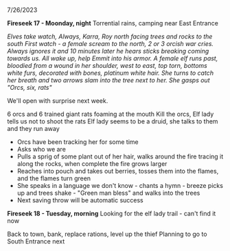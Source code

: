 7/26/2023

**Fireseek 17 - Moonday, night**
Torrential rains, camping near East Entrance

*Elves take watch, Always, Karra, Roy
north facing trees and rocks to the south
First watch - a female scream to the north, 2 or 3 orcish war cries.  Always ignores it and 10 minutes later he hears sticks breaking coming towards us. All wake up, help Emmit into his armor.
A female elf runs past, bloodied from a wound in her shoulder, west to east, top torn, bottoms white furs, decorated with bones, platinum white hair.  She turns to catch her breath and two arrows slam into the tree next to her.  She gasps out "Orcs, six, rats"*

We'll open with surprise next week.

6 orcs and 6 trained giant rats foaming at the mouth
Kill the orcs, Elf lady tells us not to shoot the rats
Elf lady seems to be a druid, she talks to them and they run away
- Orcs have been tracking her for some time
- Asks who we are
- Pulls a sprig of some plant out of her hair, walks around the fire tracing it along the rocks, when complete the fire grows larger
- Reaches into pouch and takes out berries, tosses them into the flames, and the flames turn green
- She speaks in a language we don't know - chants a hymn - breeze picks up and trees shake - "Green man bless" and walks into the trees
- Next saving throw will be automatic success

**Fireseek 18 - Tuesday, morning**
Looking for the elf lady trail - can't find it now

Back to town, bank, replace rations, level up the thief
Planning to go to South Entrance next
